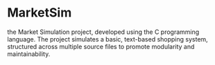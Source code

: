 # MarketSim
 the Market Simulation project, developed  using the C programming language. The project simulates a basic, text-based shopping system,  structured across multiple source files to promote modularity and maintainability. 
